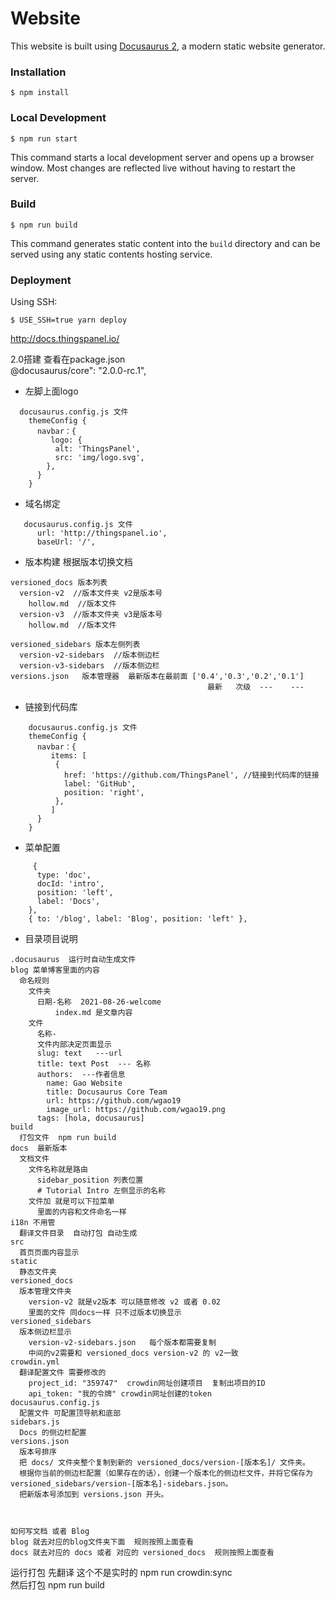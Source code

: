 # Website

This website is built using [Docusaurus 2](https://docusaurus.io/), a modern static website generator.

### Installation

```
$ npm install
```

### Local Development

```
$ npm run start
```

This command starts a local development server and opens up a browser window. Most changes are reflected live without having to restart the server.

### Build

```
$ npm run build
```

This command generates static content into the `build` directory and can be served using any static contents hosting service.

### Deployment

Using SSH:

```
$ USE_SSH=true yarn deploy
```

http://docs.thingspanel.io/

2.0搭建  查看在package.json  
    @docusaurus/core": "2.0.0-rc.1",

- 左脚上面logo

```
  docusaurus.config.js 文件
    themeConfig {
      navbar：{
         logo: {
          alt: 'ThingsPanel',
          src: 'img/logo.svg',
        },
      }
    }
```

- 域名绑定

```
   docusaurus.config.js 文件
      url: 'http://thingspanel.io',
      baseUrl: '/',
```

- 版本构建  根据版本切换文档
```
versioned_docs 版本列表  
  version-v2  //版本文件夹 v2是版本号  
    hollow.md  //版本文件  
  version-v3  //版本文件夹 v3是版本号  
    hollow.md  //版本文件  
```
```
versioned_sidebars 版本左侧列表
  version-v2-sidebars  //版本侧边栏
  version-v3-sidebars  //版本侧边栏
versions.json   版本管理器  最新版本在最前面 ['0.4','0.3','0.2','0.1']
                                            最新   次级  ---    ---
```

- 链接到代码库
```
    docusaurus.config.js 文件
    themeConfig {
      navbar：{
         items: [
          {
            href: 'https://github.com/ThingsPanel', //链接到代码库的链接
            label: 'GitHub',
            position: 'right',
          },
         ]
      }
    }
```
- 菜单配置
```
     {
      type: 'doc',
      docId: 'intro',
      position: 'left',
      label: 'Docs',
    },
    { to: '/blog', label: 'Blog', position: 'left' },
```


- 目录项目说明

```
.docusaurus  运行时自动生成文件
blog 菜单博客里面的内容  
  命名规则  
    文件夹
      日期-名称  2021-08-26-welcome
          index.md 是文章内容
    文件
      名称-
      文件内部决定页面显示 
      slug: text   ---url 
      title: text Post  --- 名称
      authors:  ---作者信息
        name: Gao Website
        title: Docusaurus Core Team 
        url: https://github.com/wgao19
        image_url: https://github.com/wgao19.png
      tags: [hola, docusaurus]
build
  打包文件  npm run build
docs  最新版本
  文档文件
    文件名称就是路由
      sidebar_position 列表位置
      # Tutorial Intro 左侧显示的名称
    文件加 就是可以下拉菜单
      里面的内容和文件命名一样
i18n 不用管 
  翻译文件目录  自动打包 自动生成 
src 
  首页页面内容显示
static 
  静态文件夹
versioned_docs
  版本管理文件夹
    version-v2 就是v2版本 可以随意修改 v2 或者 0.02
    里面的文件 同docs一样 只不过版本切换显示
versioned_sidebars
  版本侧边栏显示
    version-v2-sidebars.json   每个版本都需要复制 
    中间的v2需要和 versioned_docs version-v2 的 v2一致
crowdin.yml  
  翻译配置文件 需要修改的
    project_id: "359747"  crowdin网址创建项目  复制出项目的ID
    api_token: "我的令牌" crowdin网址创建的token 
docusaurus.config.js
  配置文件 可配置顶导航和底部
sidebars.js
  Docs 的侧边栏配置
versions.json
  版本号排序 
  把 docs/ 文件夹整个复制到新的 versioned_docs/version-[版本名]/ 文件夹。
  根据你当前的侧边栏配置（如果存在的话），创建一个版本化的侧边栏文件，并将它保存为 versioned_sidebars/version-[版本名]-sidebars.json。
  把新版本号添加到 versions.json 开头。



如何写文档 或者 Blog
blog 就去对应的blog文件夹下面  规则按照上面查看
docs 就去对应的 docs 或者 对应的 versioned_docs  规则按照上面查看
```

运行打包 先翻译 这个不是实时的  npm run crowdin:sync  
然后打包 npm run build 